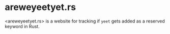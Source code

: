 # areweyeetyet.rs

<areweyeetyet.rs> is a website for tracking if `yeet` gets added as a reserved keyword in Rust.
